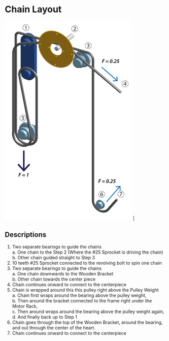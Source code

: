 # Chain Layout

<img src="https://github.com/UniKlo/PaintBot/blob/master/Mechanics/ChainSystem/chain-system-02-01.png" width="400"> | 

## Descriptions

1. Two separate bearings to guide the chains <br/>
  a. One chain to the Step 2 (Where the #25 Sprocket is driving the chain) <br/>
  b. Other chain guided straight to Step 3
2. 10 teeth #25 Sprocket connected to the revolving bolt to spin one chain
3. Two separate bearings to guide the chains  <br/>
  a. One chain downwards to the Wooden Bracket  <br/>
  b. Other chain towards the center piece
4. Chain continues onward to connect to the centerpiece
5. Chain is wrapped around this this pulley right above the Pulley Weight  <br/>
  a. Chain first wraps around the bearing above the pulley weight, <br/>
  b. Then around the bracket connected to the frame right under the Motor Rack, <br/>
  c. Then around wraps around the bearing above the pulley weight again, <br/>
  d. And finally back up to Step 1
6. Chain goes through the top of the Wooden Bracket, around the bearing, and out through the center of the heart.
7. Chain continues onward to connect to the centerpiece

